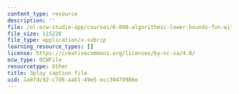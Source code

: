 ```yaml
---
content_type: resource
description: ''
file: /ol-ocw-studio-app/courses/6-890-algorithmic-lower-bounds-fun-with-hardness-proofs-fall-2014/1a8fdc92c7d6aab149e5ecc30470986e_TUbfCY_8Dzs.srt
file_size: 115228
file_type: application/x-subrip
learning_resource_types: []
license: https://creativecommons.org/licenses/by-nc-sa/4.0/
ocw_type: OCWFile
resourcetype: Other
title: 3play caption file
uid: 1a8fdc92-c7d6-aab1-49e5-ecc30470986e
---
```

